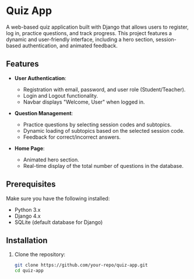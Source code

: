 # Quiz App

A web-based quiz application built with Django that allows users to register, log in, practice questions, and track progress. This project features a dynamic and user-friendly interface, including a hero section, session-based authentication, and animated feedback.

## Features

- **User Authentication**:
  - Registration with email, password, and user role (Student/Teacher).
  - Login and Logout functionality.
  - Navbar displays "Welcome, User" when logged in.
  
- **Question Management**:
  - Practice questions by selecting session codes and subtopics.
  - Dynamic loading of subtopics based on the selected session code.
  - Feedback for correct/incorrect answers.
  
- **Home Page**:
  - Animated hero section.
  - Real-time display of the total number of questions in the database.

## Prerequisites

Make sure you have the following installed:

- Python 3.x
- Django 4.x
- SQLite (default database for Django)

## Installation

1. Clone the repository:
   ```bash
   git clone https://github.com/your-repo/quiz-app.git
   cd quiz-app

